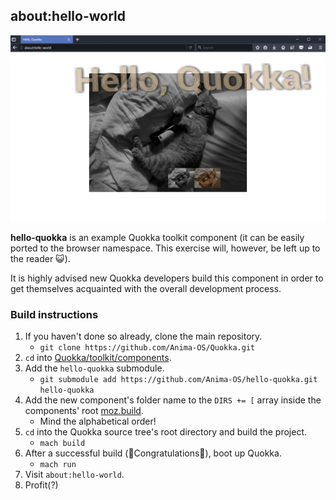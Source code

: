 ## about:hello-world

![Screenshot][screenshot]

**hello-quokka** is an example Quokka toolkit component (it can be easily ported to the browser namespace. This exercise will, however, be left up to the reader 😺).

It is highly advised new Quokka developers build this component in order to get themselves acquainted with the overall development process.

### Build instructions

1. If you haven't done so already, clone the main repository.
   * ``git clone https://github.com/Anima-OS/Quokka.git``
2. ``cd`` into [Quokka/toolkit/components][components directory].
3. Add the ``hello-quokka`` submodule.
   * ``git submodule add https://github.com/Anima-OS/hello-quokka.git hello-quokka``
4. Add the new component's folder name to the ``DIRS += [`` array inside the
   components' root [moz.build][components moz.build].
   * Mind the alphabetical order!
5. ``cd`` into the Quokka source tree's root directory and build the project.
   * ``mach build``
6. After a successful build (🎉Congratulations🎉), boot up Quokka.
   * ``mach run``
7. Visit ``about:hello-world``.
8. Profit(?)


[screenshot]: screenshot.png

[components directory]: https://github.com/Anima-OS/Quokka/tree/master/toolkit/components

[components moz.build]: https://github.com/Anima-OS/Quokka/tree/master/toolkit/components/moz.build#L14
